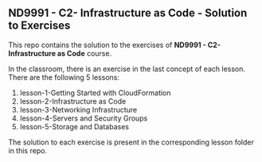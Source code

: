 ## ND9991 - C2- Infrastructure as Code - Solution to Exercises
This repo contains the solution to the exercises of **ND9991 - C2- Infrastructure as Code** course.

In the classroom, there is an exercise in the last concept of each lesson. There are the following 5 lessons:
1. lesson-1-Getting Started with CloudFormation
2. lesson-2-Infrastructure as Code
3. lesson-3-Networking Infrastructure
4. lesson-4-Servers and Security Groups
5. lesson-5-Storage and Databases

The solution to each exercise is present in the corresponding lesson folder in this repo. 
